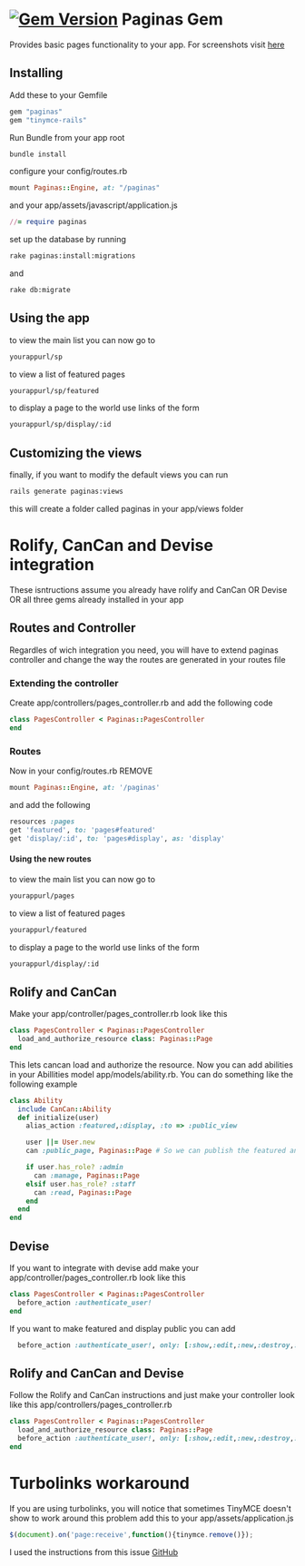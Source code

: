 [![Gem Version](https://badge.fury.io/rb/paginas.svg)](http://badge.fury.io/rb/paginas)
Paginas Gem
================

Provides basic pages functionality to your app. For screenshots visit [here](http://www.carlos-roque.com/paginas-gem/)

Installing
-----------
Add these to your Gemfile
```ruby
gem "paginas"
gem "tinymce-rails"
```
Run Bundle from your app root
```bash
bundle install
```
configure your config/routes.rb
```ruby
mount Paginas::Engine, at: "/paginas"
```
and your app/assets/javascript/application.js
```ruby
//= require paginas
```
set up the database by running
```bash
rake paginas:install:migrations
```
and
```bash
rake db:migrate
```
Using the app
--------------
to view the main list you can now go to
```bash
yourappurl/sp
```

to view a list of featured pages
```bash
yourappurl/sp/featured
```
to display a page to the world use links of the form
```bash
yourappurl/sp/display/:id
```

Customizing the views
----------------------
finally, if you want to modify the default views you can run
```bash
rails generate paginas:views
```
this will create a folder called paginas in your app/views folder

Rolify, CanCan and Devise integration
================================
These isntructions assume you already have rolify and CanCan OR Devise OR all three gems already installed in your app

Routes and Controller
---------------------
Regardles of wich integration you need, you will have to extend paginas controller and change the way the routes are generated in your routes file

### Extending the controller
Create app/controllers/pages_controller.rb and add the following code
```ruby
class PagesController < Paginas::PagesController
end
```
### Routes
Now in your config/routes.rb REMOVE
```ruby
mount Paginas::Engine, at: '/paginas'
```
and add the following
```ruby
resources :pages
get 'featured', to: 'pages#featured'
get 'display/:id', to: 'pages#display', as: 'display'
```
#### Using the new routes
to view the main list you can now go to
```bash
yourappurl/pages
```

to view a list of featured pages
```bash
yourappurl/featured
```
to display a page to the world use links of the form
```bash
yourappurl/display/:id
```

Rolify and CanCan
------------------
Make your app/controller/pages_controller.rb look like this
```ruby
class PagesController < Paginas::PagesController
  load_and_authorize_resource class: Paginas::Page
end
```
This lets cancan load and authorize the resource. Now you can add abilities in your Abillities model app/models/ability.rb. You can do something like the following example

```ruby
class Ability
  include CanCan::Ability
  def initialize(user)
    alias_action :featured,:display, :to => :public_view

    user ||= User.new
    can :public_page, Paginas::Page # So we can publish the featured and display actions to the public

    if user.has_role? :admin
      can :manage, Paginas::Page
    elsif user.has_role? :staff
      can :read, Paginas::Page
    end
  end
end
```
Devise
--------
If you want to integrate with devise add make your app/controller/pages_controller.rb look like this
```ruby
class PagesController < Paginas::PagesController
  before_action :authenticate_user!
end
```
If you want to make featured and display public you can add
```ruby
  before_action :authenticate_user!, only: [:show,:edit,:new,:destroy,:update,:create]
```

Rolify and CanCan and Devise
----------------------------
Follow the Rolify and CanCan instructions and just make your controller look like this
app/controllers/pages_controller.rb
```ruby
class PagesController < Paginas::PagesController
  load_and_authorize_resource class: Paginas::Page
  before_action :authenticate_user!, only: [:show,:edit,:new,:destroy,:update,:create]
end
```
Turbolinks workaround
======================
If you are using turbolinks, you will notice that sometimes TinyMCE doesn't show to work around this problem add this to your app/assets/application.js
```js
$(document).on('page:receive',function(){tinymce.remove()});
```
I used the instructions from this issue [GitHub](https://github.com/spohlenz/tinymce-rails/issues/145#issuecomment-49307568)
